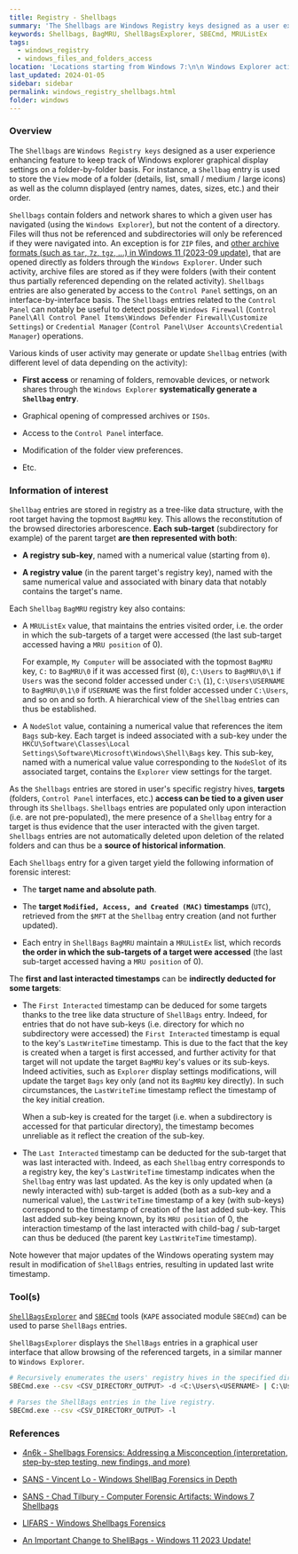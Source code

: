 ```yaml
---
title: Registry - Shellbags
summary: 'The Shellbags are Windows Registry keys designed as a user experience enhancing feature to keep track of Windows explorer graphical display settings on a folder-by-folder basis.\n\nShellbags contain folders and network shares to which a given user has navigated (using the Windows Explorer), but not the content of a directory. Files will thus not be referenced and subdirectories will only be referenced if they were navigated into.\n\nShellbag entries are stored in registry as a tree-like hierarchical data structure, allowing to reconstitute the browsed directories arborescence.\n\nInformation of interest, for each Shellbags entry on a given target / directory:\n\n- Target name and absolute path.\n\n- Target Modified, Access, and Created (MAC) timestamps (in UTC) retrieved from the $MFT at the Shellbag entry creation (and not further updated).\n\n- The order in which the sub-targets of a target were accessed (maintained in a MRUList list).\n\nAdditionally, the first and last interacted timestamps can be indirectly deducted for some targets.'
keywords: Shellbags, BagMRU, ShellBagsExplorer, SBECmd, MRUListEx
tags:
  - windows_registry
  - windows_files_and_folders_access
location: 'Locations starting from Windows 7:\n\n Windows Explorer activity:\n\n File:\n <SYSTEMDRIVE>:\Users\<USERNAME>\AppData\Local\Microsoft\Windows\UsrClass.dat\n\n Registry keys:\n HKCU\Software\Classes\Local Settings\Software\Microsoft\Windows\Shell\BagMRU\n HKCU\Software\Classes\Local Settings\Software\Microsoft\Windows\Shell\Bags\n\n Desktop and Network locations activity:\n\n File:\n <SYSTEMDRIVE>:\Users\<USERNAME>\NTUSER.dat\n\n Registry keys:\n HKCU\Software\Microsoft\Windows\Shell\BagMRU\n HKCU\Software\Microsoft\Windows\Shell\Bags.'
last_updated: 2024-01-05
sidebar: sidebar
permalink: windows_registry_shellbags.html
folder: windows
---
```


### Overview

The `Shellbags` are `Windows Registry keys` designed as a user experience
enhancing feature to keep track of Windows explorer graphical display settings
on a folder-by-folder basis. For instance, a `Shellbag` entry is used to store
the `View` mode of a folder (details, list, small / medium / large icons) as
well as the column displayed (entry names, dates, sizes, etc.) and their order.

`Shellbags` contain folders and network shares to which a given user has
navigated (using the `Windows Explorer`), but not the content of a directory.
Files will thus not be referenced and subdirectories will only be referenced if
they were navigated into. An exception is for `ZIP` files, and
[other archive formats (such as `tar`, `7z`, `tgz`, ...) in Windows 11 (2023-09 update)](https://support.microsoft.com/en-us/topic/september-26-2023-windows-configuration-update-542780c2-594c-46cb-979d-11116fe164ba),
that are opened directly as folders through the `Windows Explorer`. Under such
activity, archive files are stored as if they were folders (with their content
thus partially referenced depending on the related activity). `Shellbags`
entries are also generated by access to the `Control Panel` settings, on an
interface-by-interface basis. The `Shellbags` entries related to the
`Control Panel` can notably be useful to detect possible `Windows Firewall`
(`Control Panel\All Control Panel Items\Windows Defender Firewall\Customize Settings`)
or `Credential Manager` (`Control Panel\User Accounts\Credential Manager`)
operations.

Various kinds of user activity may generate or update `Shellbag` entries (with
different level of data depending on the activity):

  - **First access** or renaming of folders, removable devices, or network
    shares through the `Windows Explorer` **systematically generate a
    `Shellbag` entry**.

  - Graphical opening of compressed archives or `ISOs`.

  - Access to the `Control Panel` interface.

  - Modification of the folder view preferences.

  - Etc.

### Information of interest

`Shellbag` entries are stored in registry as a tree-like data structure, with
the root target having the topmost `BagMRU` key. This allows the reconstitution
of the browsed directories arborescence. **Each sub-target** (subdirectory for
example) of the parent target **are then represented with both**:

  - **A registry sub-key**, named with a numerical value (starting from `0`).

  - **A registry value** (in the parent target's registry key), named with the
    same numerical value and associated with binary data that notably contains
    the target's name.

Each `Shellbag` `BagMRU` registry key also contains:

  - A `MRUListEx` value, that maintains the entries visited order, i.e. the
    order in which the sub-targets of a target were accessed (the last
    sub-target accessed having a `MRU position` of 0).

    For example, `My Computer` will be associated with the topmost `BagMRU`
    key, `C:` to `BagMRU\0` if it was accessed first (`0`), `C:\Users` to
    `BagMRU\0\1` if `Users` was the second folder accessed under `C:\`
    (`1`), `C:\Users\USERNAME` to `BagMRU\0\1\0` if `USERNAME` was the first
    folder accessed under `C:\Users`, and so on and so forth. A
    hierarchical view of the `Shellbag` entries can thus be established.

  - A `NodeSlot` value, containing a numerical value that references the item
    `Bags` sub-key. Each target is indeed associated with a sub-key under the
    `HKCU\Software\Classes\Local Settings\Software\Microsoft\Windows\Shell\Bags`
    key. This sub-key, named with a numerical value value corresponding to the
    `NodeSlot` of its associated target, contains the `Explorer` view settings
    for the target.

As the `Shellbags` entries are stored in user's specific registry hives,
**targets** (folders, `Control Panel` interfaces, etc.) **access can be tied
to a given user** through its `Shellbags`. `Shellbags` entries are populated
only upon interaction (i.e. are not pre-populated), the mere presence of a
`Shellbag` entry for a target is thus evidence that the user interacted with
the given target. `Shellbags` entries are not automatically deleted upon
deletion of the related folders and can thus be a **source of historical
information**.

Each `Shellbags` entry for a given target yield the following information of
forensic interest:

  - The **target name and absolute path**.

  - The **target `Modified, Access, and Created (MAC)` timestamps** (`UTC`),
    retrieved from the `$MFT` at the `Shellbag` entry creation (and not further
    updated).

  - Each entry in `ShellBags` `BagMRU` maintain a `MRUListEx` list, which
    records **the order in which the sub-targets of a target were accessed**
    (the last sub-target accessed having a `MRU position` of 0).

The **first and last interacted timestamps** can be **indirectly deducted
for some targets**:

  - The `First Interacted` timestamp can be deduced for some targets thanks to
    the tree like data structure of `ShellBags` entry. Indeed, for entries that
    do not have sub-keys (i.e. directory for which no subdirectory were
    accessed) the `First Interacted` timestamp is equal to the key's
    `LastWriteTime` timestamp. This is due to the fact that the key is created
    when a target is first accessed, and further activity for that target will
    not update the target `BagMRU` key's values or its sub-keys. Indeed
    activities, such as `Explorer` display settings modifications, will update
    the target `Bags` key only (and not its `BagMRU` key directly). In such
    circumstances, the `LastWriteTime` timestamp reflect the timestamp of the
    key initial creation.

    When a sub-key is created for the target (i.e. when a subdirectory is
    accessed for that particular directory), the timestamp becomes unreliable
    as it reflect the creation of the sub-key.

  - The `Last Interacted` timestamp can be deducted for the sub-target that was
    last interacted with. Indeed, as each `Shellbag` entry corresponds to
    a registry key, the key's `LastWriteTime` timestamp indicates when the
    `Shellbag` entry was last updated. As the key is only updated when (a newly
    interacted with) sub-target is added (both as a sub-key and a numerical
    value), the `LastWriteTime` timestamp of a key (with sub-keys) correspond
    to the timestamp of creation of the last added sub-key. This last added
    sub-key being known, by its `MRU position` of 0, the interaction timestamp
    of the last interacted with child-bag / sub-target can thus be deduced (the
    parent key `LastWriteTime` timestamp).

Note however that major updates of the Windows operating system may result in
modification of `ShellBags` entries, resulting in updated last write
timestamp.

### Tool(s)

[`ShellBagsExplorer`](https://www.sans.org/tools/shellbags-explorer/)
and [`SBECmd`](https://www.sans.org/tools/sbecmd/) tools (`KAPE` associated
module `SBECmd`) can be used to parse `ShellBags` entries.

`ShellBagsExplorer` displays the `ShellBags` entries in a graphical user
interface that allow browsing of the referenced targets, in a similar manner to
`Windows Explorer`.

```bash
# Recursively enumerates the users' registry hives in the specified directory and parses their ShellBags entries.
SBECmd.exe --csv <CSV_DIRECTORY_OUTPUT> -d <C:\Users\<USERNAME> | C:\Users\ | DIRECTORY>

# Parses the ShellBags entries in the live registry.
SBECmd.exe --csv <CSV_DIRECTORY_OUTPUT> -l
```

### References

  - [4n6k - Shellbags Forensics: Addressing a Misconception (interpretation, step-by-step testing, new findings, and more)](https://www.4n6k.com/2013/12/shellbags-forensics-addressing.html)

  - [SANS - Vincent Lo - Windows ShellBag Forensics in Depth](https://www.sans.org/reading-room/whitepapers/forensics/windows-shellbag-forensics-in-depth-34545)

  - [SANS - Chad Tilbury - Computer Forensic Artifacts: Windows 7 Shellbags](https://www.sans.org/blog/computer-forensic-artifacts-windows-7-shellbags/)

  - [LIFARS - Windows Shellbags Forensics](https://lifars.com/wp-content/uploads/2020/04/LIFARS-WhitePaper-Windows-ShellBags-Forensics-Investigative-Value-of-Windows-ShellBags.pdf)

  - [An Important Change to ShellBags - Windows 11 2023 Update!](https://www.youtube.com/watch?v=M1nyMIu1Y18)
